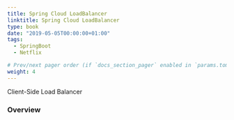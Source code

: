 ```yaml
---
title: Spring Cloud LoadBalancer
linktitle: Spring Cloud LoadBalancer
type: book
date: "2019-05-05T00:00:00+01:00"
tags:
  - SpringBoot
  - Netflix

# Prev/next pager order (if `docs_section_pager` enabled in `params.toml`)
weight: 4
---
```


Client-Side Load Balancer

<!--more-->

### Overview
